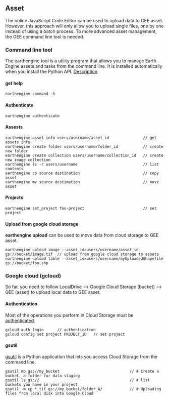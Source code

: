 ## Asset

The online JavaScript Code Editor can be used to upload data to GEE asset. However, this approach will only allow you to upload single files, one by one instead of using a batch process. To more advanced asset management, the GEE command line tool is needed.

### Command line tool
The earthengine tool is a utility program that allows you to manage Earth Engine assets and tasks from the command line. It is installed automatically when you install the Python API.  [Description](https://developers.google.com/earth-engine/command_line) 

#### get help
```
earthengine command -h
```
#### Authenticate
```
earthengine authenticate
```
#### Assests
```
earthengine asset info users/username/asset_id               // get assets info
earthengine create folder users/username/folder_id           // create new folder
earthengine create collection users/username/collection_id   // create new image collection
earthengine ls -r users/username                             // list contents
earthengine cp source destination                            // copy asset
earthengine mv source destimation                            // move asset
```
#### Projects
```
earthengine set_project foo-project                          // set project
```
#### Upload from google cloud storage
__earthengine upload__ can be used to move data from cloud storage to GEE asset.
```
earthengine upload image --asset_id=users/username/asset_id gs://bucket/image.tif  // upload from google cloud storage to assets
earthengine upload table --asset_id=users/username/myUploadedShapefile gs://bucket/foo.shp
```

### Google cloud (gcloud)
So far, you need to follow LocalDrive –> Google Cloud Storage (bucket) –> GEE (asset) to upload local data to GEE asset. 

#### Authentication
Most of the operations you perform in Cloud Storage must be [authenticated](https://cloud.google.com/storage/docs/authentication).
```
gcloud auth login      // authentication
gcloud config set project PROJECT_ID   // set project
```
#### gsutil
[gsutil](https://cloud.google.com/storage/docs/gsutil) is a Python application that lets you access Cloud Storage from the command line.
```
gsutil mb gs://my_bucket                               // # Create a bucket, a folder for data staging
gsutil ls gs://                                        // # list buckets you have in your project
gsutil -m cp *.tif gs://my_bucket/folder_A/            // # Uploading files from local disk into Google Cloud
```
